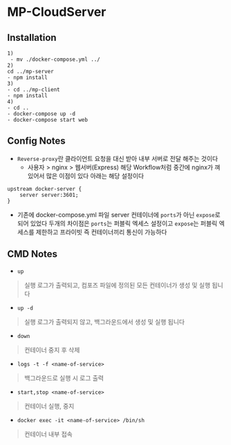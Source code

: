 # MP-CloudServer

## Installation

```
1)
 - mv ./docker-compose.yml ../
2)
cd ../mp-server
- npm install
3)
- cd ../mp-client
- npm install
4)
- cd ..
- docker-compose up -d
- docker-compose start web
```

## Config Notes
 - `Reverse-proxy`란 클라이언트 요청을 대신 받아 내부 서버로 전달 해주는 것이다
   - 사용자 > nginx > 웹서버(Express) 해당 Workflow처럼 중간에 nginx가 껴있어서 많은 이점이 있다 아래는 해당 설정이다
 ```
 upstream docker-server {
     server server:3601;
 }
 ```
 - 기존에 docker-compose.yml 파일 server 컨테이너에 `ports`가 아닌 `expose`로 되어 있었다 두개의 차이점은 `ports`는 퍼블릭 엑세스 설정이고 `expose`는 퍼블릭 엑세스를 제한하고 프라이빗 즉 컨테이너끼리 통신이 가능하다


## CMD Notes
- `up`
> 실행 로그가 출력되고, 컴포즈 파일에 정의된 모든 컨테이너가 생성 및 실행 됩니다

- `up -d`
> 실행 로그가 출력되지 않고, 백그라운드에서 생성 및 실행 됩니다

- `down`
> 컨테이너 중지 후 삭제

- `logs -t -f <name-of-service>`
> 백그라운드로 실행 시 로그 출력 

- `start,stop <name-of-service>`
> 컨테이너 실행, 중지

- `docker exec -it <name-of-service> /bin/sh`
> 컨테이너 내부 접속